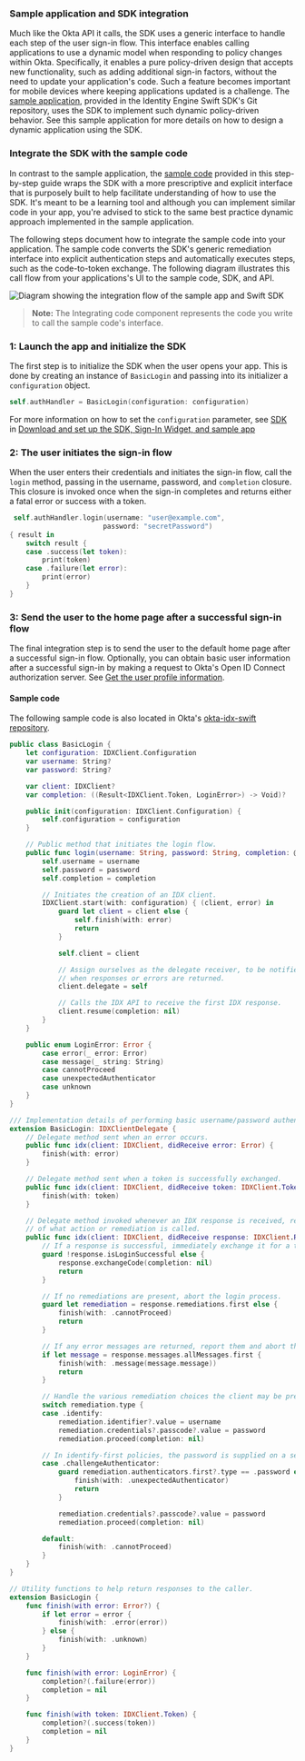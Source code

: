 ### Sample application and SDK integration

Much like the Okta API it calls, the SDK uses a generic interface to handle
each step of the user sign-in flow. This interface enables calling applications
to use a dynamic model when responding to policy changes within Okta. Specifically,
it enables a pure policy-driven design that accepts new functionality,
such as adding additional sign-in factors, without the need to update your
application's code. Such a feature becomes important for mobile devices where
keeping applications updated is a challenge. The
[sample application](/docs/guides/oie-embedded-common-run-samples/ios/main/),
provided in the Identity Engine Swift SDK's Git repository, uses the SDK to implement such dynamic policy-driven
behavior. See this sample application for more details on how to design
a dynamic application using the SDK.

### Integrate the SDK with the sample code

In contrast to the sample application, the
[sample code](https://github.com/okta/okta-idx-swift/tree/master/Samples/Signin%20Samples)
provided in this step-by-step guide wraps the SDK with a more prescriptive and explicit interface
that is purposely built to help facilitate understanding of how to use the SDK.
It's meant to be a learning tool and although you can implement similar code in your
app, you're advised to stick to the same best practice dynamic approach implemented
in the sample application.

The following steps document how to integrate the sample code into your
application. The sample code converts the SDK's generic remediation
interface into explicit authentication steps and automatically executes steps,
such as the code-to-token exchange. The following diagram illustrates this call flow
from your applications's UI to the sample code, SDK, and API.

<div class="common-image-format">

 ![Diagram showing the integration flow of the sample app and Swift SDK](/img/oie-embedded-sdk/oie-embedded-sdk-swift-sample-code-overview.png)

</div>

> **Note:** The Integrating code component represents the code you write to call the sample code's interface.

### 1: Launch the app and initialize the SDK

The first step is to initialize the SDK when the user opens your app.
This is done by creating an instance of `BasicLogin` and passing into
its initializer a `configuration` object.

 ```swift
self.authHandler = BasicLogin(configuration: configuration)
```

For more information on how to set the `configuration` parameter, see
[SDK](/docs/guides/oie-embedded-common-download-setup-app/ios/main/#sdk)
in
[Download and set up the SDK, Sign-In Widget, and sample app](/docs/guides/oie-embedded-common-download-setup-app/ios/main)

### 2: The user initiates the sign-in flow

When the user enters their credentials and initiates the sign-in flow,
call the `login` method, passing in the username, password,
and `completion` closure. This closure is invoked once when the sign-in completes
and returns either a fatal error or success with a token.

```swift
 self.authHandler.login(username: "user@example.com",
                       password: "secretPassword")
{ result in
    switch result {
    case .success(let token):
        print(token)
    case .failure(let error):
        print(error)
    }
}
```

### 3: Send the user to the home page after a successful sign-in flow

The final integration step is to send the user to the default home page
after a successful sign-in flow. Optionally, you can obtain basic user information after a
successful sign-in by making a request to Okta's Open ID Connect authorization server.
See [Get the user profile information](#get-the-user-profile-information).

#### Sample code

The following sample code is also located in Okta's
[okta-idx-swift repository](https://github.com/okta/okta-idx-swift/blob/master/Samples/Signin%20Samples/BasicLogin.swift).

```swift
public class BasicLogin {
    let configuration: IDXClient.Configuration
    var username: String?
    var password: String?

    var client: IDXClient?
    var completion: ((Result<IDXClient.Token, LoginError>) -> Void)?

    public init(configuration: IDXClient.Configuration) {
        self.configuration = configuration
    }

    // Public method that initiates the login flow.
    public func login(username: String, password: String, completion: @escaping (Result<IDXClient.Token, LoginError>) -> Void) {
        self.username = username
        self.password = password
        self.completion = completion

        // Initiates the creation of an IDX client.
        IDXClient.start(with: configuration) { (client, error) in
            guard let client = client else {
                self.finish(with: error)
                return
            }

            self.client = client

            // Assign ourselves as the delegate receiver, to be notified
            // when responses or errors are returned.
            client.delegate = self

            // Calls the IDX API to receive the first IDX response.
            client.resume(completion: nil)
        }
    }

    public enum LoginError: Error {
        case error(_ error: Error)
        case message(_ string: String)
        case cannotProceed
        case unexpectedAuthenticator
        case unknown
    }
}

/// Implementation details of performing basic username/password authentication.
extension BasicLogin: IDXClientDelegate {
    // Delegate method sent when an error occurs.
    public func idx(client: IDXClient, didReceive error: Error) {
        finish(with: error)
    }

    // Delegate method sent when a token is successfully exchanged.
    public func idx(client: IDXClient, didReceive token: IDXClient.Token) {
        finish(with: token)
    }

    // Delegate method invoked whenever an IDX response is received, regardless
    // of what action or remediation is called.
    public func idx(client: IDXClient, didReceive response: IDXClient.Response) {
        // If a response is successful, immediately exchange it for a token.
        guard !response.isLoginSuccessful else {
            response.exchangeCode(completion: nil)
            return
        }

        // If no remediations are present, abort the login process.
        guard let remediation = response.remediations.first else {
            finish(with: .cannotProceed)
            return
        }

        // If any error messages are returned, report them and abort the process.
        if let message = response.messages.allMessages.first {
            finish(with: .message(message.message))
            return
        }

        // Handle the various remediation choices the client may be presented with within this policy.
        switch remediation.type {
        case .identify:
            remediation.identifier?.value = username
            remediation.credentials?.passcode?.value = password
            remediation.proceed(completion: nil)

        // In identify-first policies, the password is supplied on a separate response.
        case .challengeAuthenticator:
            guard remediation.authenticators.first?.type == .password else {
                finish(with: .unexpectedAuthenticator)
                return
            }

            remediation.credentials?.passcode?.value = password
            remediation.proceed(completion: nil)

        default:
            finish(with: .cannotProceed)
        }
    }
}

// Utility functions to help return responses to the caller.
extension BasicLogin {
    func finish(with error: Error?) {
        if let error = error {
            finish(with: .error(error))
        } else {
            finish(with: .unknown)
        }
    }

    func finish(with error: LoginError) {
        completion?(.failure(error))
        completion = nil
    }

    func finish(with token: IDXClient.Token) {
        completion?(.success(token))
        completion = nil
    }
}
```

